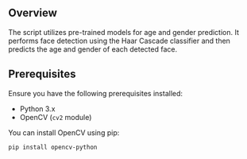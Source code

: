 ## Overview

The script utilizes pre-trained models for age and gender prediction. It performs face detection using the Haar Cascade classifier and then predicts the age and gender of each detected face.

## Prerequisites

Ensure you have the following prerequisites installed:
- Python 3.x
- OpenCV (`cv2` module)

You can install OpenCV using pip:
```bash
pip install opencv-python
